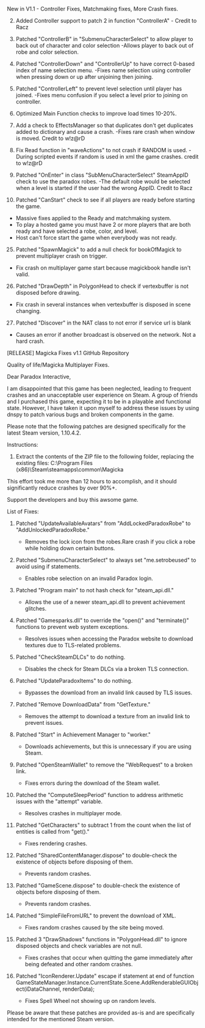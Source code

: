 New in V1.1 - Controller Fixes, Matchmaking fixes, More Crash fixes.

2. Added Controller support to patch 2 in function "ControllerA" - Credit to Racz

17. Patched "ControllerB" in "SubmenuCharacterSelect" to allow player to back out of character and color selection
    -Allows player to back out of robe and color selection. 

18. Patched "ControllerDown" and "ControllerUp" to have correct 0-based index of name selection menu.
    -Fixes name selection using controller when pressing down or up after unjoining then joining.

19. Patched "ControllerLeft" to prevent level selection until player has joined.
    -Fixes menu confusion if you select a level prior to joining on controller.

20. Optimized Main Function checks to improve load times 10-20%.

21. Add a check to EffectsManager so that duplicates don't get duplicates added to dictionary and cause a crash.
    -Fixes rare crash when window is moved. Credit to  w!z@rD

22. Fix Read function in "waveActions" to not crash if RANDOM is used.
    -During scripted events if random is used in xml the game crashes. credit to w!z@rD

23. Patched "OnEnter"  in class "SubMenuCharacterSelect" SteamAppID check to use the paradox robes.
   -The default robe would be selected when a level is started if the user had the wrong AppID. Credit to Racz

24. Patched "CanStart" check to see if all players are ready before starting the game.
   - Massive fixes applied to the Ready and matchmaking system.
   - To play a hosted game you must have 2 or more players that are both ready and have selected a robe, color, and level.
   - Host can't force start the game when everybody was not ready.

25. Patched "SpawnMagick" to add a null check for bookOfMagick to prevent multiplayer crash on trigger.
   - Fix crash on multiplayer game start because magickbook handle isn't valid.

26. Patched "DrawDepth" in PolygonHead to check if vertexbuffer is not disposed before drawing.
   - Fix crash in several instances when vertexbuffer  is disposed in scene changing.

27. Patched "Discover" in the NAT class to not error if service url is blank
   - Causes an error if another broadcast is observed on the network. Not a hard crash.

[RELEASE] Magicka Fixes v1.1 GitHub Repository

Quality of life/Magicka Multiplayer Fixes.

Dear Paradox Interactive,

I am disappointed that this game has been neglected, leading to frequent crashes and an unacceptable user experience on Steam. A group of friends and I purchased this game, expecting it to be in a playable and functional state. However, I have taken it upon myself to address these issues by using dnspy to patch various bugs and broken components in the game.

Please note that the following patches are designed specifically for the latest Steam version, 1.10.4.2.

Instructions:

1. Extract the contents of the ZIP file to the following folder, replacing the existing files:
   C:\Program Files (x86)\Steam\steamapps\common\Magicka

This effort took me more than 12 hours to accomplish, and it should significantly reduce crashes by over 90%+.

Support the developers and buy this awsome game.

List of Fixes:

1. Patched "UpdateAvailableAvatars" from "AddLockedParadoxRobe" to "AddUnlockedParadoxRobe."
   - Removes the lock icon from the robes.Rare crash if you click a robe while holding down certain buttons.

2. Patched "SubmenuCharacterSelect" to always set "me.setrobeused" to avoid using if statements.
   - Enables robe selection on an invalid Paradox login.
   

3. Patched "Program main" to  not hash check for "steam_api.dll."
   - Allows the use of a newer steam_api.dll to prevent achievement glitches.

4. Patched "Gamesparks.dll" to override the "open()" and "terminate()" functions to prevent web system exceptions.
   - Resolves issues when accessing the Paradox website to download textures due to TLS-related problems.

5. Patched "CheckSteamDLCs" to do nothing.
   - Disables the check for Steam DLCs via a broken TLS connection.

6. Patched "UpdateParadoxItems" to do nothing.
   - Bypasses the download from an invalid link caused by TLS issues.

7. Patched "Remove DownloadData" from "GetTexture."
   - Removes the attempt to download a texture from an invalid link to prevent issues.

8. Patched "Start" in Achievement Manager to "worker."
   - Downloads achievements, but this is unnecessary if you are using Steam.

9. Patched "OpenSteamWallet" to remove the "WebRequest" to a broken link.
   - Fixes errors during the download of the Steam wallet.

10. Patched the "ComputeSleepPeriod" function to address arithmetic issues with the "attempt" variable.
    - Resolves crashes in multiplayer mode.

11. Patched "GetCharacters" to subtract 1 from the count when the list of entities is called from "get()."
    - Fixes rendering crashes.

12. Patched "SharedContentManager.dispose" to double-check the existence of objects before disposing of them.
    - Prevents random crashes.

13. Patched "GameScene.dispose" to double-check the existence of objects before disposing of them.
    - Prevents random crashes.

14. Patched "SimpleFileFromURL" to prevent the download of XML.
    - Fixes random crashes caused by the site being moved.

15. Patched 3 "DrawShadows" functions in "PolygonHead.dll" to ignore disposed objects and check variables are not null.
    - Fixes crashes that occur when quitting the game immediately after being defeated and other random crashes.

16. Patched "IconRenderer.Update"  escape if statement at end of function GameStateManager.Instance.CurrentState.Scene.AddRenderableGUIObject(iDataChannel, renderData);
    - Fixes Spell Wheel not showing up on random levels.



Please be aware that these patches are provided as-is and are specifically intended for the mentioned Steam version.
